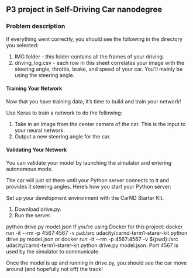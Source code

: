 ## P3 project in Self-Driving Car nanodegree


### Problem description
If everything went correctly, you should see the following in the directory you selected:

1. IMG folder - this folder contains all the frames of your driving.
1. driving_log.csv - each row in this sheet correlates your image with the steering angle, throttle, brake, and speed of your car. You'll mainly be using the steering angle.

#### Training Your Network
Now that you have training data, it’s time to build and train your network!

Use Keras to train a network to do the following:

1. Take in an image from the center camera of the car. This is the input to your neural network.
1. Output a new steering angle for the car.


#### Validating Your Network
You can validate your model by launching the simulator and entering autonomous mode.

The car will just sit there until your Python server connects to it and provides it steering angles. Here’s how you start your Python server:

Set up your development environment with the CarND Starter Kit.
1. Download drive.py.
1. Run the server.

python drive.py model.json
If you're using Docker for this project: docker run -it --rm -p 4567:4567 -v `pwd`:/src udacity/carnd-term1-starer-kit python drive.py model.json or docker run -it --rm -p 4567:4567 -v ${pwd}:/src udacity/carnd-term1-starer-kit python drive.py model.json. Port 4567 is used by the simulator to communicate.

Once the model is up and running in drive.py, you should see the car move around (and hopefully not off) the track!